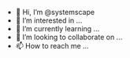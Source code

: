 - 👋 Hi, I’m @systemscape
- 👀 I’m interested in ...
- 🌱 I’m currently learning ...
- 💞️ I’m looking to collaborate on ...
- 📫 How to reach me ...

<!---
systemscape/systemscape is a ✨ special ✨ repository because its `README.md` (this file) appears on your GitHub profile.
You can click the Preview link to take a look at your changes.
--->
